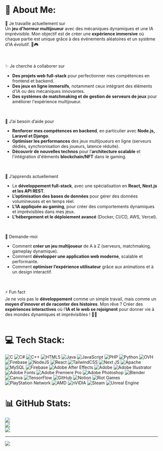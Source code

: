 # 💫 About Me:
🔭 Je travaille actuellement sur  
Un **jeu d'horreur multijoueur** avec des mécaniques dynamiques et une IA imprévisible. Mon objectif est de créer une **expérience immersive** où chaque partie est unique grâce à des événements aléatoires et un système d’IA évolutif. 👻🎮  
<br><br>

✨ Je cherche à collaborer sur  
- **Des projets web full-stack** pour perfectionner mes compétences en frontend et backend.  
- **Des jeux en ligne immersifs**, notamment ceux intégrant des éléments d'IA ou des mécaniques innovantes.  
- **Des systèmes de matchmaking et de gestion de serveurs de jeux** pour améliorer l'expérience multijoueur.  
<br><br>

🤝 J’ai besoin d’aide pour  
- **Renforcer mes compétences en backend**, en particulier avec **Node.js, Laravel et Django**.  
- **Optimiser les performances** des jeux multijoueurs en ligne (serveurs dédiés, synchronisation des joueurs, latence réduite).  
- **Découvrir de nouvelles technos** pour l’**architecture scalable** et l'intégration d'éléments **blockchain/NFT** dans le gaming.  
<br><br>

🌱 J’apprends actuellement  
- Le **développement full-stack**, avec une spécialisation en **React, Next.js et les API REST**.  
- **L’optimisation des bases de données** pour gérer des données volumineuses et en temps réel.  
- **L’IA appliquée au gaming**, pour créer des comportements dynamiques et imprévisibles dans mes jeux.  
- **L'hébergement et le déploiement avancé** (Docker, CI/CD, AWS, Vercel).  
<br><br>

💬 Demande-moi  
- Comment **créer un jeu multijoueur** de A à Z (serveurs, matchmaking, gameplay dynamique).  
- Comment **développer une application web moderne**, scalable et performante.  
- Comment **optimiser l’expérience utilisateur** grâce aux animations et à un design interactif.  
<br><br>

⚡ Fun fact  
Je ne vois pas le **développement** comme un simple travail, mais comme un **moyen d'innover et de raconter des histoires**. Mon rêve ? Créer des **expériences interactives** où l’**IA et le web se rejoignent** pour donner vie à des mondes dynamiques et imprévisibles ! 🚀💡  
<br>


# 💻 Tech Stack:
![C](https://img.shields.io/badge/c-%2300599C.svg?style=for-the-badge&logo=c&logoColor=white) ![C#](https://img.shields.io/badge/c%23-%23239120.svg?style=for-the-badge&logo=csharp&logoColor=white) ![C++](https://img.shields.io/badge/c++-%2300599C.svg?style=for-the-badge&logo=c%2B%2B&logoColor=white) ![HTML5](https://img.shields.io/badge/html5-%23E34F26.svg?style=for-the-badge&logo=html5&logoColor=white) ![Java](https://img.shields.io/badge/java-%23ED8B00.svg?style=for-the-badge&logo=openjdk&logoColor=white) ![JavaScript](https://img.shields.io/badge/javascript-%23323330.svg?style=for-the-badge&logo=javascript&logoColor=%23F7DF1E) ![PHP](https://img.shields.io/badge/php-%23777BB4.svg?style=for-the-badge&logo=php&logoColor=white) ![Python](https://img.shields.io/badge/python-3670A0?style=for-the-badge&logo=python&logoColor=ffdd54) ![OVH](https://img.shields.io/badge/ovh-%23123F6D.svg?style=for-the-badge&logo=ovh&logoColor=#123F6D) ![Firebase](https://img.shields.io/badge/firebase-%23039BE5.svg?style=for-the-badge&logo=firebase) ![NodeJS](https://img.shields.io/badge/node.js-6DA55F?style=for-the-badge&logo=node.js&logoColor=white) ![React](https://img.shields.io/badge/react-%2320232a.svg?style=for-the-badge&logo=react&logoColor=%2361DAFB) ![TailwindCSS](https://img.shields.io/badge/tailwindcss-%2338B2AC.svg?style=for-the-badge&logo=tailwind-css&logoColor=white) ![Next JS](https://img.shields.io/badge/Next-black?style=for-the-badge&logo=next.js&logoColor=white) ![Apache](https://img.shields.io/badge/apache-%23D42029.svg?style=for-the-badge&logo=apache&logoColor=white) ![MySQL](https://img.shields.io/badge/mysql-4479A1.svg?style=for-the-badge&logo=mysql&logoColor=white) ![Firebase](https://img.shields.io/badge/firebase-a08021?style=for-the-badge&logo=firebase&logoColor=ffcd34) ![Adobe After Effects](https://img.shields.io/badge/Adobe%20After%20Effects-9999FF.svg?style=for-the-badge&logo=Adobe%20After%20Effects&logoColor=white) ![Adobe](https://img.shields.io/badge/adobe-%23FF0000.svg?style=for-the-badge&logo=adobe&logoColor=white) ![Adobe Illustrator](https://img.shields.io/badge/adobe%20illustrator-%23FF9A00.svg?style=for-the-badge&logo=adobe%20illustrator&logoColor=white) ![Adobe Fonts](https://img.shields.io/badge/Adobe%20Fonts-000B1D.svg?style=for-the-badge&logo=Adobe%20Fonts&logoColor=white) ![Adobe Premiere Pro](https://img.shields.io/badge/Adobe%20Premiere%20Pro-9999FF.svg?style=for-the-badge&logo=Adobe%20Premiere%20Pro&logoColor=white) ![Adobe Photoshop](https://img.shields.io/badge/adobe%20photoshop-%2331A8FF.svg?style=for-the-badge&logo=adobe%20photoshop&logoColor=white) ![Blender](https://img.shields.io/badge/blender-%23F5792A.svg?style=for-the-badge&logo=blender&logoColor=white) ![Canva](https://img.shields.io/badge/Canva-%2300C4CC.svg?style=for-the-badge&logo=Canva&logoColor=white) ![TensorFlow](https://img.shields.io/badge/TensorFlow-%23FF6F00.svg?style=for-the-badge&logo=TensorFlow&logoColor=white) ![GitHub](https://img.shields.io/badge/github-%23121011.svg?style=for-the-badge&logo=github&logoColor=white) ![Notion](https://img.shields.io/badge/Notion-%23000000.svg?style=for-the-badge&logo=notion&logoColor=white) ![Riot Games](https://img.shields.io/badge/riotgames-D32936.svg?style=for-the-badge&logo=riotgames&logoColor=white) ![PlayStation Network](https://img.shields.io/badge/PSN-%230070D1.svg?style=for-the-badge&logo=Playstation&logoColor=white) ![AMD](https://img.shields.io/badge/AMD-%23000000.svg?style=for-the-badge&logo=amd&logoColor=white) ![nVIDIA](https://img.shields.io/badge/nVIDIA-%2376B900.svg?style=for-the-badge&logo=nVIDIA&logoColor=white) ![Steam](https://img.shields.io/badge/steam-%23000000.svg?style=for-the-badge&logo=steam&logoColor=white) ![Unreal Engine](https://img.shields.io/badge/unrealengine-%23313131.svg?style=for-the-badge&logo=unrealengine&logoColor=white)
# 📊 GitHub Stats:
![](https://github-readme-stats.vercel.app/api?username=tpfloow&theme=shadow_green&hide_border=false&include_all_commits=false&count_private=false)<br/>
![](https://nirzak-streak-stats.vercel.app/?user=tpfloow&theme=shadow_green&hide_border=false)<br/>
![](https://github-readme-stats.vercel.app/api/top-langs/?username=tpfloow&theme=shadow_green&hide_border=false&include_all_commits=false&count_private=false&layout=compact)

---
[![](https://visitcount.itsvg.in/api?id=tpfloow&icon=7&color=3)](https://visitcount.itsvg.in)

<!-- Proudly created with GPRM ( https://gprm.itsvg.in ) -->
